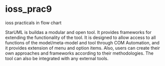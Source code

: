 # ioss_prac9
ioss practicals in flow chart

StarUML is buildas a modular and open tool. It provides frameworks for extending the functionality of the tool. It is designed to allow access to all functions of the model/meta-model and tool through COM Automation, and it provides extension of menu and option items. Also, users can create their own approaches and frameworks according to their methodologies. The tool can also be integrated with any external tools.
